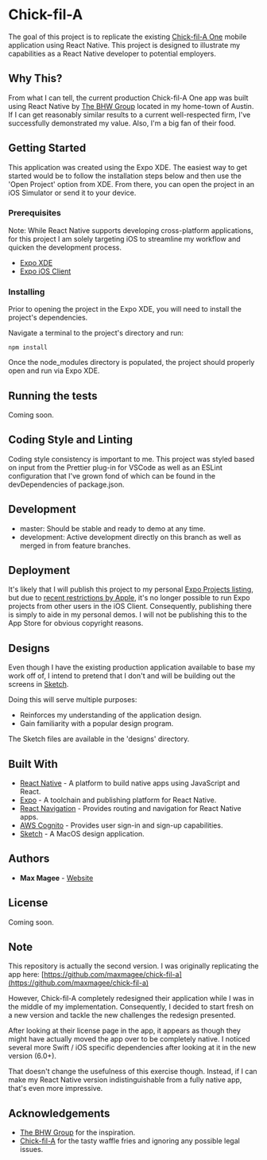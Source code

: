 # Chick-fil-A

The goal of this project is to replicate the existing [Chick-fil-A One](https://itunes.apple.com/us/app/chick-fil-a/id488818252?mt=8) mobile application using React Native. This project is designed to illustrate my capabilities as a React Native developer to potential employers.

## Why This?

From what I can tell, the current production Chick-fil-A One app was built using React Native by [The BHW Group](https://thebhwgroup.com/projects/chick-fil-a) located in my home-town of Austin. If I can get reasonably similar results to a current well-respected firm, I've successfully demonstrated my value. Also, I'm a big fan of their food.

## Getting Started

This application was created using the Expo XDE. The easiest way to get started would be to follow the installation steps below and then use the 'Open Project' option from XDE. From there, you can open the project in an iOS Simulator or send it to your device.

### Prerequisites

Note: While React Native supports developing cross-platform applications, for this project I am solely targeting iOS to streamline my workflow and quicken the development process.

- [Expo XDE](https://github.com/expo/xde/releases)
- [Expo iOS Client](https://itunes.apple.com/app/apple-store/id982107779)

### Installing

Prior to opening the project in the Expo XDE, you will need to install the project's dependencies.

Navigate a terminal to the project's directory and run:

```
npm install
```

Once the node_modules directory is populated, the project should properly open and run via Expo XDE.

## Running the tests

Coming soon.

## Coding Style and Linting

Coding style consistency is important to me. This project was styled based on input from the Prettier plug-in for VSCode as well as an ESLint configuration that I've grown fond of which can be found in the devDependencies of package.json.

## Development

- master: Should be stable and ready to demo at any time.
- development: Active development directly on this branch as well as merged in from feature branches.

## Deployment

It's likely that I will publish this project to my personal [Expo Projects listing](https://expo.io/@maxmagee), but due to [recent restrictions by Apple](https://blog.expo.io/upcoming-limitations-to-ios-expo-client-8076d01aee1a), it's no longer possible to run Expo projects from other users in the iOS Client. Consequently, publishing there is simply to aide in my personal demos. I will not be publishing this to the App Store for obvious copyright reasons.

## Designs

Even though I have the existing production application available to base my work off of, I intend to pretend that I don't and will be building out the screens in [Sketch](https://www.sketchapp.com).

Doing this will serve multiple purposes:

- Reinforces my understanding of the application design.
- Gain familiarity with a popular design program.

The Sketch files are available in the 'designs' directory.

## Built With

- [React Native](https://facebook.github.io/react-native/) - A platform to build native apps using JavaScript and React.
- [Expo](https://expo.io/features) - A toolchain and publishing platform for React Native.
- [React Navigation](https://reactnavigation.org) - Provides routing and navigation for React Native apps.
- [AWS Cognito](https://aws.amazon.com/cognito/) - Provides user sign-in and sign-up capabilities.
- [Sketch](https://www.sketchapp.com) - A MacOS design application.

## Authors

- **Max Magee** - [Website](http://maxmagee.com)

## License

Coming soon.

## Note

This repository is actually the second version. I was originally replicating the app here: [https://github.com/maxmagee/chick-fil-a](https://github.com/maxmagee/chick-fil-a)

However, Chick-fil-A completely redesigned their application while I was in the middle of my implementation. Consequently, I decided to start fresh on a new version and tackle the new challenges the redesign presented.

After looking at their license page in the app, it appears as though they might have actually moved the app over to be completely native. I noticed several more Swift / iOS specific dependencies after looking at it in the new version (6.0+).

That doesn't change the usefulness of this exercise though. Instead, if I can make my React Native version indistinguishable from a fully native app, that's even more impressive.

## Acknowledgements

- [The BHW Group](https://thebhwgroup.com) for the inspiration.
- [Chick-fil-A](https://www.chick-fil-a.com) for the tasty waffle fries and ignoring any possible legal issues.
